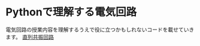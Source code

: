 # Pythonで理解する電気回路
電気回路の授業内容を理解するうえで役に立つかもしれないコードを載せていきます。
[直列共振回路](https://github.com/naoya1110/lecture_electric_circuit/blob/main/RLC%E7%9B%B4%E5%88%97%E5%85%B1%E6%8C%AF%E5%9B%9E%E8%B7%AF.ipynb)

